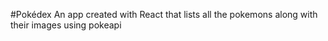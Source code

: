 #Pokédex
An app created with React that lists all the pokemons along with their images using pokeapi


